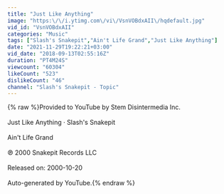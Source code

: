 ```yaml
---
title: "Just Like Anything"
image: "https:\/\/i.ytimg.com\/vi\/VsnVOBdxAII\/hqdefault.jpg"
vid_id: "VsnVOBdxAII"
categories: "Music"
tags: ["Slash's Snakepit","Ain't Life Grand","Just Like Anything"]
date: "2021-11-29T19:22:21+03:00"
vid_date: "2018-09-13T02:55:16Z"
duration: "PT4M24S"
viewcount: "60304"
likeCount: "523"
dislikeCount: "46"
channel: "Slash's Snakepit - Topic"
---
```

{% raw %}Provided to YouTube by Stem Disintermedia Inc.<br /><br />Just Like Anything · Slash's Snakepit<br /><br />Ain't Life Grand<br /><br />℗ 2000 Snakepit Records LLC<br /><br />Released on: 2000-10-20<br /><br />Auto-generated by YouTube.{% endraw %}
